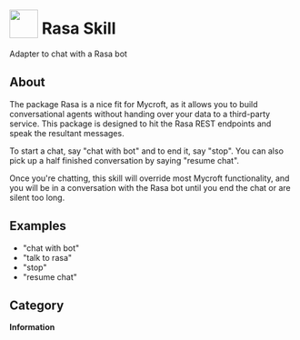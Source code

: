 # <img src='https://raw.githack.com/FortAwesome/Font-Awesome/master/svgs/solid/robot.svg' card_color='#40DBB0' width='50' height='50' style='vertical-align:bottom'/> Rasa Skill
Adapter to chat with a Rasa bot

## About
The package Rasa is a nice fit for Mycroft, as it allows you to build conversational agents without handing over your data to a third-party service. This package is designed to hit the Rasa REST endpoints and speak the resultant messages.

To start a chat, say "chat with bot" and to end it, say "stop". You can also pick up a half finished conversation by saying "resume chat".

Once you're chatting, this skill will override most Mycroft functionality, and you will be in a conversation with the Rasa bot until you end the chat or are silent too long.

## Examples
* "chat with bot"
* "talk to rasa"
* "stop"
* "resume chat"

## Category
**Information**
